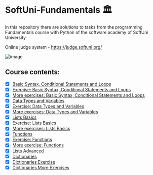 # SoftUni-Fundamentals :classical_building:	

In this repository there are solutions to tasks from the programming Fundamentals course with Python of the software academy of SoftUni University 

Online judge system - https://judge.softuni.org/

![image](https://user-images.githubusercontent.com/68993494/185683680-bcfefe65-88fb-4192-b0b2-ff9130c39487.png) 

## Course contents:
- [x] [Basic Syntax, Conditional Statements and Loops](https://github.com/pgnikolov/SoftUni-Fundamentals-Python/tree/main/01_Basic_Syntax_Conditional_Statements_and_Loops)
- [x] [Exercise: Basic Syntax, Conditional Statements and Loops](https://github.com/pgnikolov/SoftUni-Fundamentals-Python/tree/main/02_Basic_Syntax_Conditional_Statements_and_Loops_Exercise)
- [x] [More exercises: Basic Syntax, Conditional Statements and Loops](https://github.com/pgnikolov/SoftUni-Fundamentals-Python/tree/main/03_Basic_Syntax_Conditional_Statements_and_Loops_More_Exercises%20)
- [x] [Data Types and Variables](https://github.com/pgnikolov/SoftUni-Fundamentals-Python/tree/main/04_Data_Types_and_Variables_Lab%20)
- [x] [Exercise: Data Types and Variables](https://github.com/pgnikolov/SoftUni-Fundamentals-Python/tree/main/05_Data_Types_and_Variables_Exercise%20)
- [x] [More exercises: Data Types and Variables](https://github.com/pgnikolov/SoftUni-Fundamentals-Python/tree/main/06_Data_Types_and_Variables_More_Exercises%20)
- [x] [Lists Basics](https://github.com/pgnikolov/SoftUni-Fundamentals-Python/tree/main/07_Lists_Basics_Lab)
- [x] [Exercise: Lists Basics](https://github.com/pgnikolov/SoftUni-Fundamentals-Python/tree/main/08_Lists_Basics_-_Exercise%20)
- [x] [More exercises: Lists Basics](https://github.com/pgnikolov/SoftUni-Fundamentals-Python/tree/main/09_Lists_Basics_More_Exercises%20)
- [x] [Functions](https://github.com/pgnikolov/SoftUni-Fundamentals-Python/tree/main/10_Functions_Lab%20)
- [x] [Exercise: Functions](https://github.com/pgnikolov/SoftUni-Fundamentals-Python/tree/main/11_Functions_Exercise)
- [x] [More exercise: Functions](https://github.com/pgnikolov/SoftUni-Fundamentals-Python/tree/main/12_Functions_More_Exercises%20)
- [x] [Lists Advanced](https://github.com/pgnikolov/SoftUni-Fundamentals-Python/tree/main/13_Lists_Advanced_Lab)
- [x] [Dictionaries](https://github.com/pgnikolov/SoftUni-Fundamentals-Python/tree/main/19_Dictionaries_Lab%20)
- [x] [Dictionaries Exercise](https://github.com/pgnikolov/SoftUni-Fundamentals-Python/tree/main/20_Dictionaries_Exercise)
- [x] [Dictionaries More Exercises](https://github.com/pgnikolov/SoftUni-Fundamentals-Python/tree/main/21_Dictionaries_More_Exercises)
